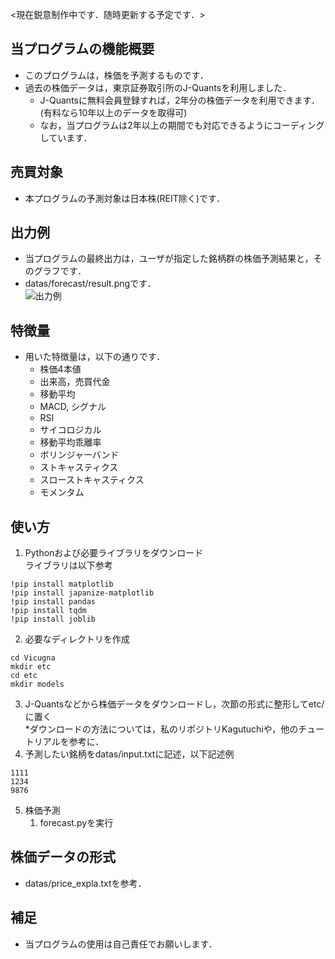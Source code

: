 <現在鋭意制作中です．随時更新する予定です．>

## 当プログラムの機能概要
- このプログラムは，株価を予測するものです．
- 過去の株価データは，東京証券取引所のJ-Quantsを利用しました．
   - J-Quantsに無料会員登録すれば，2年分の株価データを利用できます．  
      (有料なら10年以上のデータを取得可)
   - なお，当プログラムは2年以上の期間でも対応できるようにコーディングしています．

## 売買対象
- 本プログラムの予測対象は日本株(REIT除く)です．

## 出力例
- 当プログラムの最終出力は，ユーザが指定した銘柄群の株価予測結果と，そのグラフです．
- datas/forecast/result.pngです．  
![出力例]()

## 特徴量
- 用いた特徴量は，以下の通りです．
   - 株価4本値
   - 出来高，売買代金
   - 移動平均
   - MACD, シグナル
   - RSI
   - サイコロジカル
   - 移動平均乖離率
   - ボリンジャーバンド
   - ストキャスティクス
   - スローストキャスティクス
   - モメンタム

 
## 使い方
1. Pythonおよび必要ライブラリをダウンロード  
ライブラリは以下参考
```
!pip install matplotlib
!pip install japanize-matplotlib
!pip install pandas
!pip install tqdm
!pip install joblib

```
2. 必要なディレクトリを作成
```
cd Vicugna
mkdir etc
cd etc
mkdir models
```
3. J-Quantsなどから株価データをダウンロードし，次節の形式に整形してetc/に置く  
*ダウンロードの方法については，私のリポジトリKagutuchiや，他のチュートリアルを参考に．  
4. 予測したい銘柄をdatas/input.txtに記述，以下記述例
```
1111
1234
9876
```
5. 株価予測
   1. forecast.pyを実行


## 株価データの形式
- datas/price_expla.txtを参考．


## 補足
- 当プログラムの使用は自己責任でお願いします．